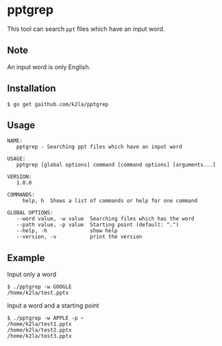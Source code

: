 # pptgrep

This tool can search `ppt` files which have an input word.

## Note

An input word is only English.

## Installation
```
$ go get gaithub.com/k2la/pptgrep
```

## Usage

```
NAME:
   pptgrep - Searching ppt files which have an input word

USAGE:
   pptgrep [global options] command [command options] [arguments...]

VERSION:
   1.0.0

COMMANDS:
     help, h  Shows a list of commands or help for one command

GLOBAL OPTIONS:
   --word value, -w value  Searching files which has the word
   --path value, -p value  Starting point (default: ".")
   --help, -h              show help
   --version, -v           print the version
```

## Example

Input only a word

```
$ ./pptgrep -w GOOGLE
/home/k2la/test.pptx
```

Input a word and a starting point

```
$ ./pptgrep -w APPLE -p ~
/home/k2la/test1.pptx
/home/k2la/test2.pptx
/home/k2la/test3.pptx
```
